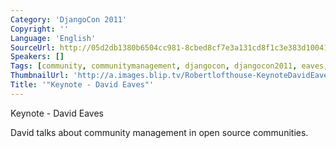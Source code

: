 ```yaml
---
Category: 'DjangoCon 2011'
Copyright: ''
Language: 'English'
SourceUrl: http://05d2db1380b6504cc981-8cbed8cf7e3a131cd8f1c3e383d10041.r93.cf2.rackcdn.com/djangocon-2011/107_keynote-david-eaves.m4v
Speakers: []
Tags: [community, communitymanagement, djangocon, djangocon2011, eaves, management]
ThumbnailUrl: 'http://a.images.blip.tv/Robertlofthouse-KeynoteDavidEaves169-846.jpg'
Title: '"Keynote - David Eaves"'
---
```

Keynote - David Eaves

David talks about community management in open source communities.

